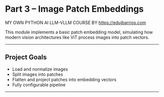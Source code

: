 # Part 3 – Image Patch Embeddings  
MY OWN PYTHON AI LLM-VLLM COURSE BY https://edujbarrios.com

This module implements a basic patch embedding model, simulating how modern vision architectures like ViT process images into patch vectors.

---

## Project Goals

- Load and normalize images
- Split images into patches
- Flatten and project patches into embedding vectors
- Fully configurable pipeline

---
